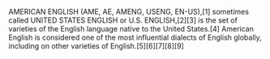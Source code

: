 AMERICAN ENGLISH (AME, AE, AMENG, USENG, EN-US),[1] sometimes called UNITED STATES ENGLISH or U.S. ENGLISH,[2][3] is the set of varieties of the English language native to the United States.[4] American English is considered one of the most influential dialects of English globally, including on other varieties of English.[5][6][7][8][9]
